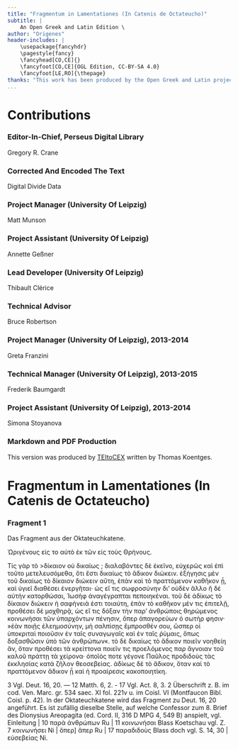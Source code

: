 ```yaml
---
title: "Fragmentum in Lamentationes (In Catenis de Octateucho)"
subtitle: |
	An Open Greek and Latin Edition \ 
author: "Origenes"
header-includes: | 
	\usepackage{fancyhdr}
	\pagestyle{fancy}
	\fancyhead[CO,CE]{}
	\fancyfoot[CO,CE]{OGL Edition, CC-BY-SA 4.0}
	\fancyfoot[LE,RO]{\thepage}
thanks: "This work has been produced by the Open Greek and Latin project through the help of volunteers. See contributions for details."
...
```


# Contributions


### Editor-In-Chief, Perseus Digital Library

Gregory R. Crane  
  
### Corrected And Encoded The Text

Digital Divide Data  
  
### Project Manager (University Of Leipzig)

Matt Munson  
  
### Project Assistant (University Of Leipzig)

Annette Geßner  
  
### Lead Developer (University Of Leipzig)

Thibault Clérice  
  
### Technical Advisor

Bruce Robertson  
  
### Project Manager (University Of Leipzig), 2013-2014

Greta Franzini  
  
### Technical Manager (University Of Leipzig), 2013-2015

Frederik Baumgardt  
  
### Project Assistant (University Of Leipzig), 2013-2014

Simona Stoyanova  
  
### Markdown and PDF Production

This version was produced by [TEItoCEX](https://github.com/ThomasK81/TEItoCEX) written by Thomas Koentges.

# Fragmentum in Lamentationes (In Catenis de Octateucho)

### Fragment 1

<pb n="v.3.p.279."/>
<head>Das Fragment aus der Oktateuchkatene.</head>
<p>Ὠριγένους εἰς το αὐτὸ ἐκ τῶν εἰς τοὺς Θρήνους.</p>
<p>Τίς γὰρ τὸ &gt;δίκαιον οὐ δικαίως ; διαλαβόντες δὲ ἐκεῖνο, <lb n="325"/>
εὐχερῶς καὶ ἐπὶ τοῦτο μετελευσόμεθα, ὅτι ἔστι δικαίως τὸ ἄδικον
<lb n="5"/> διώκειν. ἐξήγησις μὲν τοῦ δικαίως τὸ δίκαιον διώκειν αὔτη, ἐπὰν
καὶ τὸ πραττόμενον καθῆκον ᾖ, καὶ ὑγιεῖ διαθέσει ἐνεργῆται· ὡς
εἴ τις σωφροσύνην δι’ οὐδὲν ἄλλο ἢ δέ αὐτὴν κατορθώσαι,
Ἰωσὴφ ἀναγέγραπται πεποιηκέναι. τοῦ δὲ ἀδίκως τὸ δίκαιον διώκειν
ἡ σαφήνειά ἐστι τοιαύτη, ἐπὰν τὸ καθῆκον μέν τις ἐπιτελῇ, προθέσει
<lb n="10"/> δὲ μοχθηρᾷ, ὡς εἴ τις δόξαν τὴν παρ’ ἀνθρώποις θηρώμενος
κοινωνήσαι τῶν ὑπαρχόντων πένησιν, ὅπερ ἀπαγορεύων ὁ σωτήρ
φησιν· »ἐὰν ποιῇς ἐλεημοσύνην, μὴ σαλπίσῃς ἔμπροσθέν σου, ὥσπερ
οἱ ὑποκριταὶ ποιοῦσιν ἐν ταῖς συναγωγαῖς καὶ ἐν ταῖς ῥύμαις, ὅπως
δοξασθῶσιν ὑπὸ τῶν ἀνθρώπων«. τὸ δὲ δικαίως τὸ ἄδικον ποιεῖν
<lb n="15"/> νοηθείη ἄν, ὅταν προθέσει τὰ κρείττονα ποιεῖν τις προελόμενος παρ
ἄγνοιαν τοῦ καλοῦ πράττῃ τὰ χείρονα· ὁποῖός ποτε γέγονε Παῦλος
προδιδοὺς τὰς ἐκκλησίας κατὰ ζῆλον θεοσεβείας. ἀδίκως δὲ τὸ ἄδικον,
ὅταν καὶ τὸ πραττόμενον ἄδικον ᾖ καὶ ἡ προαίρεσις
κακοποιητίκη.</p>
<note type="footnote">3 Vgl. Deut. 16, 20. — 12 Matth. 6, 2. - 17 Vgl. Act. 8, 3.</note>
<note type="footnote">2 Überschrift z. B. im cod. Ven. Marc. gr. 534 saec. XI fol. 221v u. im Coisl. VI
(Montfaucon Bibl. Coisl. p. 42). In der Oktateuchkatene wird das Fragment zu
Deut. 16, 20 angeführt. Es ist zufällig dieselbe Stelle, auf welche
Confessor zum 8. Brief des Dionysius Areopagita (ed. Cord. II, 316 D MPG 4, 549 B)
anspielt, vgl. Einleitung | 10 παρὰ ἀνθρώπων Ru | 11 κοινωνήσαι Blass Koetschau
vgl. Z. 7 κοινωνήσει Ni | ὅπερ] ἅπερ Ru | 17 παραδιδοὺς Blass doch vgl. S. 14, 30 |
εὐσεβείας Ni.</note>

